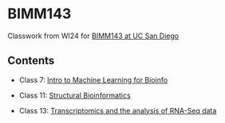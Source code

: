 # BIMM143
Classwork from WI24 for [BIMM143 at UC San Diego](https://yeringo26.github.io/BIMM143/) 

## Contents 
- Class 7: [Intro to Machine Learning for Bioinfo](https://github.com/yeringo26/BIMM143/blob/main/class07lab/class07lab.qmd)


- Class 11: [Structural Bioinformatics](https://github.com/yeringo26/BIMM143/blob/main/class11lab/class11lab.pdf)

- Class 13: [Transcriptomics and the analysis of RNA-Seq data]()
